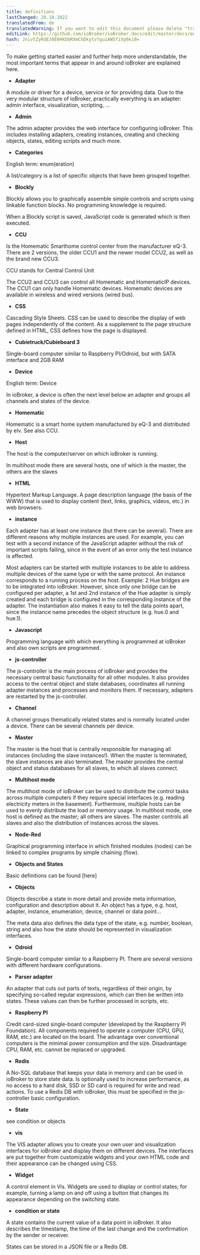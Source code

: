 ```yaml
---
title: definitions
lastChanged: 28.10.2022
translatedFrom: de
translatedWarning: If you want to edit this document please delete "translatedFrom" field, elsewise this document will be translated automatically again
editLink: https://github.com/ioBroker/ioBroker.docs/edit/master/docs/en/basics/glossary.md
hash: JnivtZyRdEJ0E0HkDbRXmChDkytvfguiAW5fiVp6ki0=
---
```

To make getting started easier and further help more understandable, the most important terms that appear in and around ioBroker are explained here.

* **Adapter**

A module or driver for a device, service or for providing data.
Due to the very modular structure of ioBroker, practically everything is an adapter: admin interface, visualization, scripting, ...

* **Admin**

The admin adapter provides the web interface for configuring ioBroker. This includes installing adapters, creating instances, creating and checking objects, states, editing scripts and much more.

* **Categories**

English term: enum(eration)

A list/category is a list of specific objects that have been grouped together.

* **Blockly**

Blockly allows you to graphically assemble simple controls and scripts using linkable function blocks. No programming knowledge is required.

When a Blockly script is saved, JavaScript code is generated which is then executed.

* **CCU**

Is the Homematic Smarthome control center from the manufacturer eQ-3. There are 2 versions, the older CCU1 and the newer model CCU2, as well as the brand new CCU3.

CCU stands for Central Control Unit

The CCU2 and CCU3 can control all Homematic and HomematicIP devices. The CCU1 can only handle Homematic devices.
Homematic devices are available in wireless and wired versions (wired bus).

* **CSS**

Cascading Style Sheets. CSS can be used to describe the display of web pages independently of the content. As a supplement to the page structure defined in HTML, CSS defines how the page is displayed.

* **Cubietruck/Cubieboard 3**

Single-board computer similar to Raspberry PI/Odroid, but with SATA interface and 2GB RAM

* **Device**

English term: Device

In ioBroker, a device is often the next level below an adapter and groups all channels and states of the device.

* **Homematic**

Homematic is a smart home system manufactured by eQ-3 and distributed by elv. See also CCU.

* **Host**

The host is the computer/server on which ioBroker is running.

In multihost mode there are several hosts, one of which is the master, the others are the slaves

* **HTML**

Hypertext Markup Language. A page description language (the basis of the WWW) that is used to display content (text, links, graphics, videos, etc.) in web browsers.

* **instance**

Each adapter has at least one instance (but there can be several).
There are different reasons why multiple instances are used.
For example, you can test with a second instance of the JavaScript adapter without the risk of important scripts failing, since in the event of an error only the test instance is affected.

Most adapters can be started with multiple instances to be able to address multiple devices of the same type or with the same protocol. An instance corresponds to a running process on the host.
Example: 2 Hue bridges are to be integrated into ioBroker. However, since only one bridge can be configured per adapter, a 1st and 2nd instance of the Hue adapter is simply created and each bridge is configured in the corresponding instance of the adapter. The instantiation also makes it easy to tell the data points apart, since the instance name precedes the object structure (e.g. hue.0 and hue.1).

* **Javascript**

Programming language with which everything is programmed at ioBroker and also own scripts are programmed.

* **js-controller**

The js-controller is the main process of ioBroker and provides the necessary central basic functionality for all other modules.
It also provides access to the central object and state databases, coordinates all running adapter instances and processes and monitors them. If necessary, adapters are restarted by the js-controller.

* **Channel**

A channel groups thematically related states and is normally located under a device. There can be several channels per device.

* **Master**

The master is the host that is centrally responsible for managing all instances (including the slave instances!). When the master is terminated, the slave instances are also terminated. The master provides the central object and status databases for all slaves, to which all slaves connect.

* **Multihost mode**

The multihost mode of ioBroker can be used to distribute the control tasks across multiple computers if they require special interfaces (e.g. reading electricity meters in the basement). Furthermore, multiple hosts can be used to evenly distribute the load or memory usage. In multihost mode, one host is defined as the master; all others are slaves. The master controls all slaves and also the distribution of instances across the slaves.

* **Node-Red**

Graphical programming interface in which finished modules (nodes) can be linked to complex programs by simple chaining (flow).

* **Objects and States**

Basic definitions can be found [here]

* **Objects**

Objects describe a state in more detail and provide meta information, configuration and description about it. An object has a type, e.g. host, adapter, instance, enumeration, device, channel or data point...

The meta data also defines the data type of the state, e.g. number, boolean, string and also how the state should be represented in visualization interfaces.

* **Odroid**

Single-board computer similar to a Raspberry PI. There are several versions with different hardware configurations.

* **Parser adapter**

An adapter that cuts out parts of texts, regardless of their origin, by specifying so-called regular expressions, which can then be written into states. These values can then be further processed in scripts, etc.

* **Raspberry PI**

Credit card-sized single-board computer (developed by the Raspberry PI Foundation). All components required to operate a computer (CPU, GPU, RAM, etc.) are located on the board. The advantage over conventional computers is the minimal power consumption and the size. Disadvantage: CPU, RAM, etc. cannot be replaced or upgraded.

* **Redis**

A No-SQL database that keeps your data in memory and can be used in ioBroker to store state data. Is optionally used to increase performance, as no access to a hard disk, SSD or SD card is required for write and read actions. To use a Redis DB with ioBroker, this must be specified in the js-controller basic configuration.

* **State**

see condition or objects

* **vis**

The VIS adapter allows you to create your own user and visualization interfaces for ioBroker and display them on different devices. The interfaces are put together from customizable widgets and your own HTML code and their appearance can be changed using CSS.

* **Widget**

A control element in Vis. Widgets are used to display or control states; for example, turning a lamp on and off using a button that changes its appearance depending on the switching state.

* **condition or state**

A state contains the current value of a data point in ioBroker.
It also describes the timestamp, the time of the last change and the confirmation by the sender or receiver.

States can be stored in a JSON file or a Redis DB.

[hier]: https://github.com/ioBroker/ioBroker.docs/blob/master/docs/en/dev/objectsschema.md